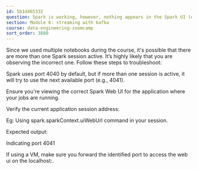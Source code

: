 ```yaml
---
id: 5b1d465332
question: Spark is working, however, nothing appears in the Spark UI (e.g., .show())?
section: Module 6: streaming with kafka
course: data-engineering-zoomcamp
sort_order: 3880
---
```


Since we used multiple notebooks during the course, it's possible that there are more than one Spark session active. It’s highly likely that you are observing the incorrect one. Follow these steps to troubleshoot:

Spark uses port 4040 by default, but if more than one session is active, it will try to use the next available port (e.g., 4041).

Ensure you're viewing the correct Spark Web UI for the application where your jobs are running.

Verify the current application session address:

Eg: Using spark.sparkContext.uiWebUrl command in your session.

Expected output:

Indicating port 4041

If using a VM, make sure you forward the identified port to access the web ui on the localhost:<port>.

